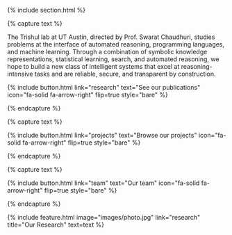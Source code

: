 {% include section.html %}

{% capture text %}

The Trishul lab at UT Austin, directed by Prof. Swarat Chaudhuri,
studies problems at the interface of automated reasoning, programming
languages, and machine learning. Through a combination of symbolic
knowledge representations, statistical learning, search, and automated
reasoning, we hope to build a new class of intelligent systems that
excel at reasoning-intensive tasks and are reliable, secure, and
transparent by construction.

{%
  include button.html
  link="research"
  text="See our publications"
  icon="fa-solid fa-arrow-right"
  flip=true
  style="bare"
%}

{% endcapture %}


{% capture text %}

{%
  include button.html
  link="projects"
  text="Browse our projects"
  icon="fa-solid fa-arrow-right"
  flip=true
  style="bare"
%}

{% endcapture %}

{% capture text %}

{%
  include button.html
  link="team"
  text="Our team"
  icon="fa-solid fa-arrow-right"
  flip=true
  style="bare"
%}

{% endcapture %}

{%
  include feature.html
  image="images/photo.jpg"
  link="research"
  title="Our Research"
  text=text
%}



